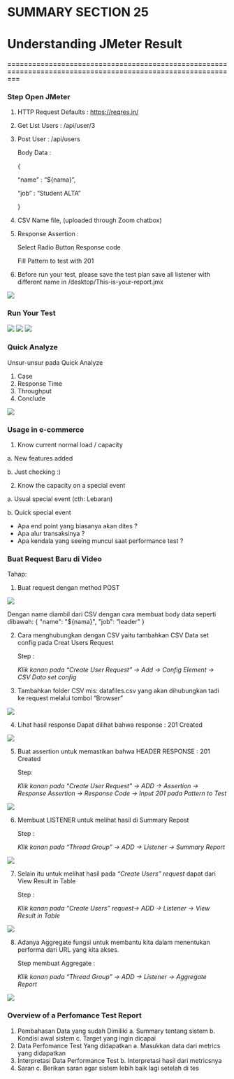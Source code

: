 # SUMMARY SECTION 25
# Understanding JMeter Result 

#### =============================================================================================================
### Step Open JMeter
1. HTTP Request Defaults : https://reqres.in/
2. Get List Users : /api/user/3 
3. Post User : /api/users
    
    Body Data :
    
    {
    
    “name” : “${nama}”,
    
    “job” : “Student ALTA”
    
    }
    
4. CSV Name file, (uploaded through Zoom chatbox)
5. Response Assertion :
    
    Select Radio Button Response code 
    
    Fill Pattern to test with 201
    
6. Before run your test, please save the test plan save all listener with different name in /desktop/This-is-your-report.jmx
<img src="asset/02.png">

### Run Your Test
<img src="asset/03.png">
<img src="asset/04.png">
<img src="asset/05.png">

### Quick Analyze
Unsur-unsur pada Quick Analyze
1. Case
2. Response Time
3. Throughput
4. Conclude
<img src="asset/06.png">

### Usage in e-commerce 
1. Know current normal load / capacity

a. New features added

b. Just checking :) 

2. Know the capacity on a special event

a. Usual special event (cth: Lebaran) 

b. Quick special event

- Apa end point yang biasanya akan dites ?
- Apa alur transaksinya ?
- Apa kendala yang seeing muncul saat performance test ?

### Buat Request Baru di Video
Tahap:    
1. Buat request dengan method POST
<img src="asset/07.png">

Dengan name diambil dari CSV dengan cara membuat body data seperti dibawah:
{
    "name": "${nama}",
    "job": "leader"
}

2. Cara menghubungkan dengan CSV yaitu tambahkan  CSV Data set config pada Creat Users Request
    
    Step : 
    
    *Klik kanan pada “Create User Request” → Add → Config Element → CSV Data set config*

3. Tambahkan folder CSV mis: datafiles.csv yang akan dihubungkan tadi ke request melalui tombol “Browser”
<img src="asset/08.png">

4. Lihat hasil response 
Dapat dilihat bahwa response : 201 Created
<img src="asset/09.png">

5. Buat assertion untuk memastikan bahwa HEADER RESPONSE : 201 Created
    
    Step: 
    
    *Klik kanan pada “Create User Request” → ADD → Assertion → Response Assertion → Response Code → Input 201 pada Pattern to Test*
<img src="asset/10.png">

6. Membuat LISTENER untuk melihat hasil di Summary Repost
    
    Step :
    
    *Klik kanan pada “Thread Group” → ADD → Listener → Summary Report*
<img src="asset/11.png">

7. Selain itu untuk melihat hasil pada *“Create Users” request* dapat dari View Result in Table
    
    Step :
    
    *Klik kanan pada “Create Users” request→ ADD → Listener → View Result in Table*
<img src="asset/12.png">

8. Adanya Aggregate fungsi untuk membantu kita dalam menentukan performa dari URL yang kita akses. 
    
    Step membuat Aggregate : 
    
    *Klik kanan pada “Thread Group” → ADD → Listener → Aggregate Report*
<img src="asset/13.png">


### Overview of a Perfomance Test Report
1. Pembahasan Data yang sudah Dimiliki
    a. Summary tentang sistem
    b. Kondisi awal sistem
    c. Target yang ingin dicapai 
2. Data Perfomance Test Yang didapatkan 
    a. Masukkan data dari metrics yang didapatkan
3. Interpretasi Data Performance Test
    b. Interpretasi hasil dari metricsnya
4. Saran
    c. Berikan saran agar sistem lebih baik lagi setelah di tes
